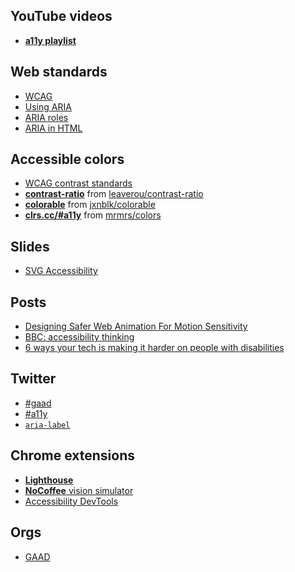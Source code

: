 ## YouTube videos

- [<b>a11y playlist</b>](https://www.youtube.com/playlist?list=PLroOO1r7qGeTGGBR38P5kaFsI2pJ1OK-X)

## Web standards
- [WCAG](https://www.w3.org/TR/WCAG/)
- [Using ARIA](https://w3c.github.io/using-aria/)
- [ARIA roles](https://www.w3.org/TR/wai-aria/roles#roles_categorization_header)
- [ARIA in HTML](https://www.w3.org/TR/html-aria/)

## Accessible colors

- [WCAG contrast standards](https://www.w3.org/TR/WCAG/#visual-audio-contrast)
- <b>[contrast-ratio](http://leaverou.github.io/contrast-ratio/)</b> from [leaverou/contrast-ratio](https://github.com/leaverou/contrast-ratio)
- <b>[colorable](http://jxnblk.com/colorable/demos/text/])</b> from [jxnblk/colorable](https://github.com/jxnblk/colorable)
- <b>[clrs.cc/#a11y](http://clrs.cc/#a11y)</b> from [mrmrs/colors](https://github.com/mrmrs/colors)


## Slides
- [SVG Accessibility](http://ljwatson.github.io/decks/2017/csun/)

## Posts
- [Designing Safer Web Animation For Motion Sensitivity](https://alistapart.com/article/designing-safer-web-animation-for-motion-sensitivity)
- [BBC: accessibility thinking](http://www.bbc.co.uk/gel/guidelines/how-to-design-for-accessibility)
- [6 ways your tech is making it harder on people with disabilities](https://technical.ly/philly/2018/04/13/digital-accessibility-basics-people-with-disabilities/)

## Twitter
- [#gaad](https://twitter.com/search?q=%23gaad)
- [#a11y](https://twitter.com/search?q=%23a11y)
- [`aria-label`](https://twitter.com/stevefaulkner/status/850708007025614848)

## Chrome extensions

- [<b>Lighthouse</b>](https://developers.google.com/web/tools/lighthouse/)
- [<b>NoCoffee</b> vision simulator](https://chrome.google.com/webstore/detail/nocoffee/jjeeggmbnhckmgdhmgdckeigabjfbddl)
- [Accessibility DevTools](https://chrome.google.com/webstore/detail/accessibility-developer-t/fpkknkljclfencbdbgkenhalefipecmb)

## Orgs
- [GAAD](http://globalaccessibilityawarenessday.org)
